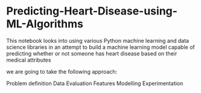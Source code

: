 # Predicting-Heart-Disease-using-ML-Algorithms
This notebook looks into using various Python machine learning and data science libraries in an attempt to build a machine learning model capable of predicting whether or not someone has heart disease based on their medical attributes

we are going to take the following approach:

Problem definition
Data
Evaluation
Features
Modelling
Experimentation
